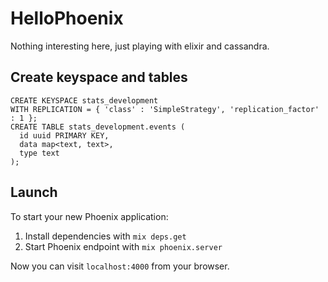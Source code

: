 # HelloPhoenix

Nothing interesting here, just playing with elixir and cassandra.

## Create keyspace and tables

```
CREATE KEYSPACE stats_development
WITH REPLICATION = { 'class' : 'SimpleStrategy', 'replication_factor' : 1 };
CREATE TABLE stats_development.events (
  id uuid PRIMARY KEY,
  data map<text, text>,
  type text
);
```

## Launch

To start your new Phoenix application:

1. Install dependencies with `mix deps.get`
2. Start Phoenix endpoint with `mix phoenix.server`

Now you can visit `localhost:4000` from your browser.
